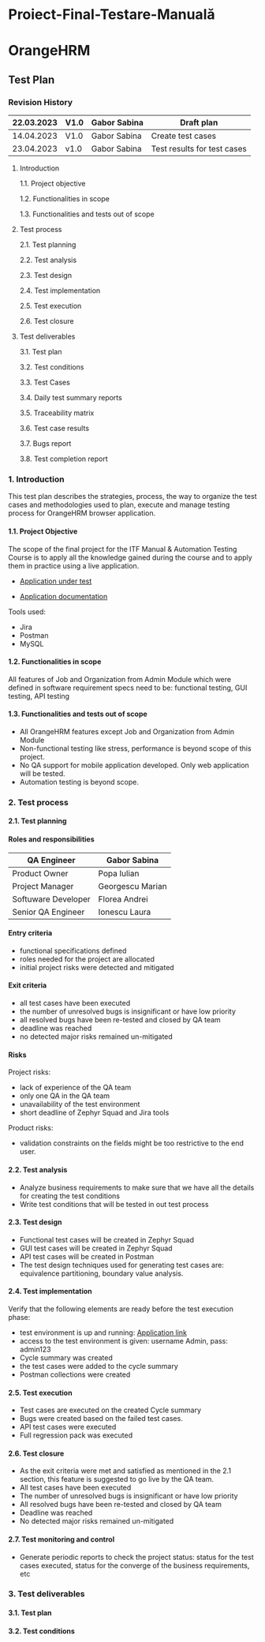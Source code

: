 # Proiect-Final-Testare-Manuală
# OrangeHRM
## Test Plan

### Revision History
| 22.03.2023 | V1.0    | Gabor Sabina    |  Draft plan |
| --- | --- | --- | --- |
| 14.04.2023 | V1.0   | Gabor Sabina   | Create test cases |
| 23.04.2023 | v1.0| Gabor Sabina | Test results for test cases |

1. Introduction

   1.1. Project objective
 
   1.2. Functionalities in scope

   1.3. Functionalities and tests out of scope

2.	Test process

    2.1.	Test planning
  
    2.2. Test analysis
  
    2.3. Test design
  
    2.4.	Test implementation
   
    2.5. Test execution
   
    2.6. Test closure

3.	Test deliverables

    3.1. Test plan
   
    3.2. Test conditions
   
    3.3. Test Cases
   
    3.4.	Daily test summary reports
   
    3.5.	Traceability matrix
   
    3.6. Test case results
   
    3.7. Bugs report
   
    3.8. Test completion report
 
 
 ### 1. Introduction 
 
 This test plan describes the strategies, process, the way to organize the test cases and methodologies used to plan, execute and manage testing process for OrangeHRM browser application.

#### 1.1. Project Objective

The scope of the final project for the ITF Manual & Automation Testing Course is to apply all the knowledge gained during the course and to apply them in practice using a live application.

- [Application under test](https://opensource-demo.orangehrmlive.com/web/index.php/auth/login )

- [Application documentation](https://www.orangehrm.com/assets/Files/Complete-Administrative-User-Guide.pdf?url=/Files/Complete-Administrative-User-Guide.pdf  )

Tools used:

- Jira
- Postman
- MySQL

#### 1.2. Functionalities in scope

All features of Job and Organization from Admin Module which were defined in software requirement specs need to be: functional testing, GUI testing, API testing  

#### 1.3. Functionalities and tests out of scope

- All OrangeHRM features except Job and Organization from Admin Module
- Non-functional testing like stress, performance is beyond scope of this project.
- No QA support for mobile application developed. Only web application will be tested.
- Automation testing is beyond scope.


### 2. Test process

#### 2.1. Test planning

#### Roles and responsibilities

| QA Engineer  | Gabor Sabina |
| ------------- | ------------- |
| Product Owner  | Popa Iulian  |
| Project Manager  | Georgescu Marian  |
| Softuware Developer | Florea Andrei  |
| Senior QA Engineer | Ionescu Laura  |

#### Entry criteria
- functional specifications defined 
- roles needed for the project are allocated 
- initial project risks were detected and mitigated 

#### Exit criteria
- all test cases have been executed 
-	the number of unresolved bugs is insignificant or have low priority 
-	all resolved bugs have been re-tested and closed by QA team 
-	deadline was reached 
-	no detected major risks remained un-mitigated 

#### Risks
Project risks:
-	lack of experience of the QA team 
-	only one QA in the QA team 
-	unavailability of the test environment 
-	short deadline of Zephyr Squad and Jira tools 

Product risks: 
- validation constraints on the fields might be too restrictive to the end user.

#### 2.2. Test analysis 
-	Analyze business requirements to make sure that we have all the details for creating the test conditions 
-	Write test conditions that will be tested in out test process

#### 2.3. Test design
-	Functional test cases will be created in Zephyr Squad 
-	GUI test cases will be created in Zephyr Squad
-	API test cases will be created in Postman 
-	The test design techniques used for generating test cases are: equivalence partitioning, boundary value analysis. 

#### 2.4. Test implementation
Verify that the following elements are ready before the test execution phase: 
-	test environment is up and running: [Application link](https://opensource-demo.orangehrmlive.com/web/index.php/auth/login)
-	access to the test environment is given: username Admin, pass: admin123
-	Cycle summary was created 
-	the test cases were added to the cycle summary 
-	Postman collections were created 

#### 2.5. Test execution
-	Test cases are executed on the created Cycle summary 
-	Bugs were created based on the failed test cases. 
-	API test cases were executed 
-	Full regression pack was executed 

#### 2.6. Test closure
-	As the exit criteria were met and satisfied as mentioned in the 2.1 section, this feature is suggested to go live by the QA team. 
-	All test cases have been executed 
-	The number of unresolved bugs is insignificant or have low priority 
-	All resolved bugs have been re-tested and closed by QA team 
-	Deadline was reached 
-	No detected major risks remained un-mitigated 

#### 2.7. Test monitoring and control
-	Generate periodic reports to check the project status: status for the test cases executed, status for the converge of the business requirements, etc 


### 3.	Test deliverables

#### 3.1.  Test plan


#### 3.2.  Test conditions




